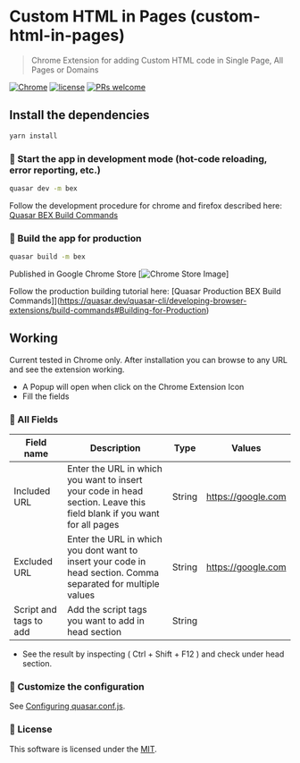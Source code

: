 # Custom HTML in Pages (custom-html-in-pages)

> Chrome Extension for adding Custom HTML code in Single Page, All Pages or Domains

[![Chrome](https://img.shields.io/badge/Chrome%20Extension-1.0.0-blue)](https://chrome.google.com/webstore/detail/custom-html-in-pages/pnkdifmjnenfamecmpipdaaokhoeihlm)
[![license](https://img.shields.io/badge/license-MIT-green)](https://github.com/codeeshop-oc/custom-html-in-pages/blob/main/LICENSE)
[![PRs welcome](https://img.shields.io/badge/PRs-welcome-ff69b4.svg)](https://github.com/codeeshop-oc/custom-html-in-pages/issues?&q=is%3Aissue+is%3Aopen)


## Install the dependencies
```bash
yarn install
```

### 🚀 Start the app in development mode (hot-code reloading, error reporting, etc.)
```bash
quasar dev -m bex
```

Follow the development procedure for chrome and firefox described here:
[Quasar BEX Build Commands](https://quasar.dev/quasar-cli/developing-browser-extensions/build-commands)

### 🚀 Build the app for production
```bash
quasar build -m bex
```

Published in Google Chrome Store
[![Chrome Store Image](https://postimg.cc/GHDs6X4Q)]

Follow the production building tutorial here:
[Quasar Production BEX Build Commands]](https://quasar.dev/quasar-cli/developing-browser-extensions/build-commands#Building-for-Production)

## Working
Current tested in Chrome only. After installation you can browse to any URL and see the extension working.
- A Popup will open when click on the Chrome Extension Icon
- Fill the fields

### 🚀 All Fields

| Field name         	 | Description                                                         		 | Type    | Values                  
| ---------------------- | --------------------------------------------------------------------------| ------- | ---------------------
| Included URL      	 | Enter the URL in which you want to insert your code in head section. Leave this field blank if you want for all pages 		 | String  | https://google.com
| Excluded URL      	 | Enter the URL in which you dont want to insert your code in head section. Comma separated for multiple values  | String  | https://google.com 
| Script and tags to add | Add the script tags you want to add in head section  					 | String  | <script src="https://unpkg.com/vue-full-autocomplete" async="true"></script>       

- See the result by inspecting ( Ctrl + Shift + F12 ) and check under head section.

### 🚀 Customize the configuration
See [Configuring quasar.conf.js](https://quasar.dev/quasar-cli/quasar-conf-js).


### 🔖 License

This software is licensed under the [MIT](https://github.com/codeeshop-oc/custom-html-in-pages/blob/main/LICENSE).
